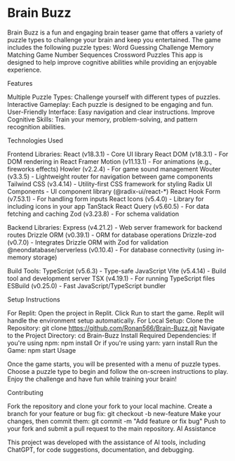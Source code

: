 # Brain Buzz

Brain Buzz is a fun and engaging brain teaser game that offers a variety of puzzle types to challenge your brain and keep you entertained. The game includes the following puzzle types:
Word Guessing Challenge
Memory Matching Game
Number Sequences
Crossword Puzzles
This app is designed to help improve cognitive abilities while providing an enjoyable experience.

Features

Multiple Puzzle Types: Challenge yourself with different types of puzzles.
Interactive Gameplay: Each puzzle is designed to be engaging and fun.
User-Friendly Interface: Easy navigation and clear instructions.
Improve Cognitive Skills: Train your memory, problem-solving, and pattern recognition abilities.

Technologies Used

Frontend Libraries:
React (v18.3.1) - Core UI library
React DOM (v18.3.1) - For DOM rendering in React
Framer Motion (v11.13.1) - For animations (e.g., fireworks effects)
Howler (v2.2.4) - For game sound management
Wouter (v3.3.5) - Lightweight router for navigation between game components
Tailwind CSS (v3.4.14) - Utility-first CSS framework for styling
Radix UI Components - UI component library (@radix-ui/react-*)
React Hook Form (v7.53.1) - For handling form inputs
React Icons (v5.4.0) - Library for including icons in your app
TanStack React Query (v5.60.5) - For data fetching and caching
Zod (v3.23.8) - For schema validation

Backend Libraries:
Express (v4.21.2) - Web server framework for backend routes
Drizzle ORM (v0.39.1) - ORM for database operations
Drizzle-zod (v0.7.0) - Integrates Drizzle ORM with Zod for validation
@neondatabase/serverless (v0.10.4) - For database connectivity (using in-memory storage)

Build Tools:
TypeScript (v5.6.3) - Type-safe JavaScript
Vite (v5.4.14) - Build tool and development server
TSX (v4.19.1) - For running TypeScript files
ESBuild (v0.25.0) - Fast JavaScript/TypeScript bundler

Setup Instructions

For Replit:
Open the project in Replit.
Click Run to start the game. Replit will handle the environment setup automatically.
For Local Setup:
Clone the Repository:
git clone https://github.com/Ronan566/Brain-Buzz.git
Navigate to the Project Directory:
cd Brain-Buzz
Install Required Dependencies:
If you're using npm:
npm install
Or if you're using yarn:
yarn install
Run the Game:
npm start
Usage

Once the game starts, you will be presented with a menu of puzzle types. Choose a puzzle type to begin and follow the on-screen instructions to play. Enjoy the challenge and have fun while training your brain!

Contributing

Fork the repository and clone your fork to your local machine.
Create a branch for your feature or bug fix:
git checkout -b new-feature
Make your changes, then commit them:
git commit -m "Add feature or fix bug"
Push to your fork and submit a pull request to the main repository.
AI Assistance

This project was developed with the assistance of AI tools, including ChatGPT, for code suggestions, documentation, and debugging.
